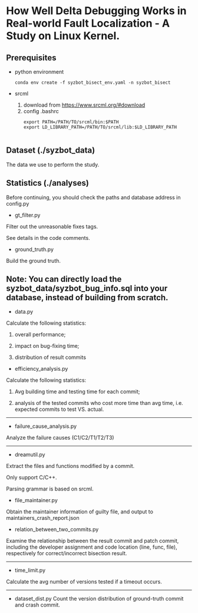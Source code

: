 # How Well Delta Debugging Works in Real-world Fault Localization - A Study on Linux Kernel.

## Prerequisites
- python environment
    ```
    conda env create -f syzbot_bisect_env.yaml -n syzbot_bisect
    ```
- srcml

    1. download from https://www.srcml.org/#download
    2. config .bashrc
        ```
        export PATH=/PATH/TO/srcml/bin:$PATH
        export LD_LIBRARY_PATH=/PATH/TO/srcml/lib:$LD_LIBRARY_PATH
	```

## Dataset (./syzbot_data)
The data we use to perform the study.

## Statistics (./analyses)
Before continuing, you should check the paths and database address in config.py

- gt_filter.py

Filter out the unreasonable fixes tags.

See details in the code comments.

- ground_truth.py

Build the ground truth.

Note: You can directly load the syzbot_data/syzbot_bug_info.sql into your database, instead of building from scratch.
------------------------------------------------

- data.py

Calculate the following statistics:

1) overall performance;

2) impact on bug-fixing time;

3) distribution of result commits

- efficiency_analysis.py

Calculate the following statistics:

1) Avg building time and testing time for each commit;

2) analysis of the tested commits who cost more time than avg time, i.e. expected commits to test VS. actual.

------------------------------------------------

- failure_cause_analysis.py

Analyze the failure causes (C1/C2/T1/T2/T3)

------------------------------------------------

- dreamutil.py

Extract the files and functions modified by a commit.

Only support C/C++.

Parsing grammar is based on srcml.

- file_maintainer.py

Obtain the maintainer information of guilty file, and output to maintainers_crash_report.json

- relation_between_two_commits.py

Examine the relationship between the result commit and patch commit, including the developer assignment and code location (line, func, file), respectively for correct/incorrect bisection result.

------------------------------------------------

- time_limit.py

Calculate the avg number of versions tested if a timeout occurs.

------------------------------------------------

- dataset_dist.py
Count the version distribution of ground-truth commit and crash commit.

